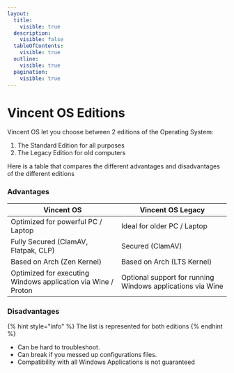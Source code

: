 ```yaml
---
layout:
  title:
    visible: true
  description:
    visible: false
  tableOfContents:
    visible: true
  outline:
    visible: true
  pagination:
    visible: true
---
```


# Vincent OS Editions

Vincent OS let you choose between 2 editions of the Operating System:

1. The Standard Edition for all purposes
2. The Legacy Edition for old computers

Here is a table that compares the different advantages and disadvantages of the different editions

### Advantages

| Vincent OS                                                    | Vincent OS Legacy                                          |
| ------------------------------------------------------------- | ---------------------------------------------------------- |
| Optimized for powerful PC / Laptop                            | Ideal for older PC / Laptop                                |
| Fully Secured (ClamAV, Flatpak, CLP)                          | Secured (ClamAV)                                           |
| Based on Arch (Zen Kernel)                                    | Based on Arch (LTS Kernel)                                 |
| Optimized for executing Windows application via Wine / Proton | Optional support for running Windows applications via Wine |

### Disadvantages

{% hint style="info" %}
The list is represented for both editions
{% endhint %}

* Can be hard to troubleshoot.
* Can break if you messed up configurations files.
* Compatibility with all Windows Applications is not guaranteed
